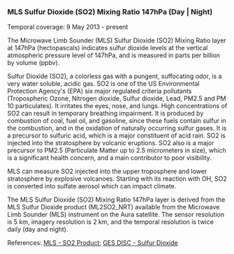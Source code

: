 ### MLS Sulfur Dioxide (SO2) Mixing Ratio 147hPa (Day | Night)
Temporal coverage: 9 May 2013 - present

The Microwave Limb Sounder (MLS) Sulfur Dioxide (SO2) Mixing Ratio layer at 147hPa (hectopascals) indicates sulfur dioxide levels at the vertical atmospheric pressure level of 147hPa, and is measured in parts per billion by volume (ppbv).

Sulfur Dioxide (SO2), a colorless gas with a pungent, suffocating odor, is a very water soluble, acidic gas. SO2 is one of the US Environmental Protection Agency's (EPA) six major regulated criteria pollutants (Tropospheric Ozone, Nitrogen dioxide, Sulfur dioxide, Lead, PM2.5 and PM 10 particulates). It irritates the eyes, nose, and lungs. High concentrations of SO2 can result in temporary breathing impairment. It is produced by combustion of coal, fuel oil, and gasoline, since these fuels contain sulfur in the combustion, and in the oxidation of naturally occurring sulfur gases. It is a precursor to sulfuric acid, which is a major constituent of acid rain. SO2 is injected into the stratosphere by volcanic eruptions. SO2 also is a major precursor to PM2.5 (Particulate Matter up to 2.5 micrometers in size), which is a significant health concern, and a main contributor to poor visibility.

MLS can measure SO2 injected into the upper troposphere and lower stratosphere by explosive volcanoes. Starting with its reaction with OH, SO2 is converted into sulfate aerosol which can impact climate.

The MLS Sulfur Dioxide (SO2) Mixing Ratio 147hPa layer is derived from the MLS Sulfur Dioxide product (ML2SO2_NRT) available from the Microwave Limb Sounder (MLS) instrument on the Aura satellite. The sensor resolution is 5 km, imagery resolution is 2 km, and the temporal resolution is twice daily (day and night).

References: [MLS - SO2 Product](http://mls.jpl.nasa.gov/products/so2_product.php); [GES DISC - Sulfur Dioxide](http://disc.sci.gsfc.nasa.gov/data-holdings/PIP/sulfur_dioxide.shtml)
